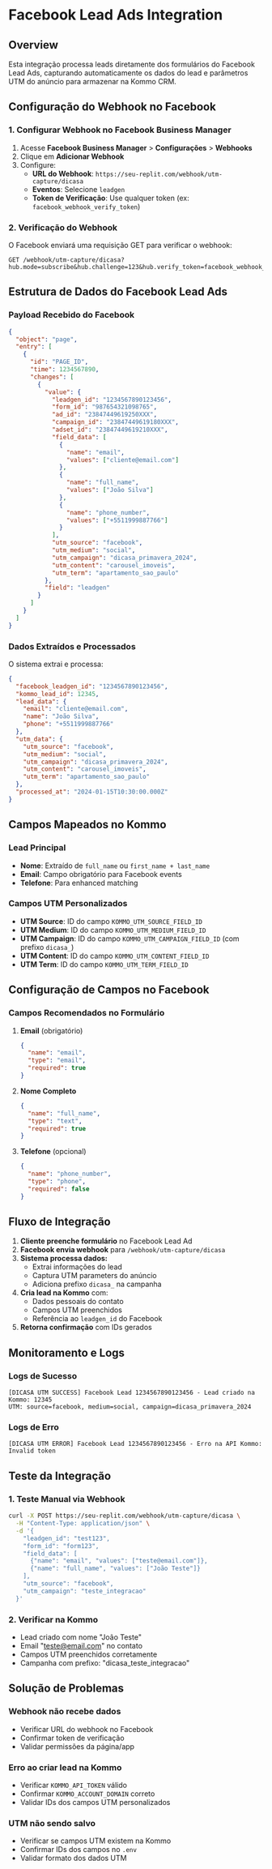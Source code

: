 
# Facebook Lead Ads Integration

## Overview

Esta integração processa leads diretamente dos formulários do Facebook Lead Ads, capturando automaticamente os dados do lead e parâmetros UTM do anúncio para armazenar na Kommo CRM.

## Configuração do Webhook no Facebook

### 1. Configurar Webhook no Facebook Business Manager

1. Acesse **Facebook Business Manager** > **Configurações** > **Webhooks**
2. Clique em **Adicionar Webhook**
3. Configure:
   - **URL do Webhook**: `https://seu-replit.com/webhook/utm-capture/dicasa`
   - **Eventos**: Selecione `leadgen`
   - **Token de Verificação**: Use qualquer token (ex: `facebook_webhook_verify_token`)

### 2. Verificação do Webhook

O Facebook enviará uma requisição GET para verificar o webhook:
```
GET /webhook/utm-capture/dicasa?hub.mode=subscribe&hub.challenge=123&hub.verify_token=facebook_webhook_verify_token
```

## Estrutura de Dados do Facebook Lead Ads

### Payload Recebido do Facebook

```json
{
  "object": "page",
  "entry": [
    {
      "id": "PAGE_ID",
      "time": 1234567890,
      "changes": [
        {
          "value": {
            "leadgen_id": "1234567890123456",
            "form_id": "987654321098765",
            "ad_id": "23847449619250XXX",
            "campaign_id": "23847449619180XXX",
            "adset_id": "23847449619210XXX",
            "field_data": [
              {
                "name": "email",
                "values": ["cliente@email.com"]
              },
              {
                "name": "full_name", 
                "values": ["João Silva"]
              },
              {
                "name": "phone_number",
                "values": ["+5511999887766"]
              }
            ],
            "utm_source": "facebook",
            "utm_medium": "social",
            "utm_campaign": "dicasa_primavera_2024",
            "utm_content": "carousel_imoveis",
            "utm_term": "apartamento_sao_paulo"
          },
          "field": "leadgen"
        }
      ]
    }
  ]
}
```

### Dados Extraídos e Processados

O sistema extrai e processa:

```json
{
  "facebook_leadgen_id": "1234567890123456",
  "kommo_lead_id": 12345,
  "lead_data": {
    "email": "cliente@email.com",
    "name": "João Silva",
    "phone": "+5511999887766"
  },
  "utm_data": {
    "utm_source": "facebook",
    "utm_medium": "social", 
    "utm_campaign": "dicasa_primavera_2024",
    "utm_content": "carousel_imoveis",
    "utm_term": "apartamento_sao_paulo"
  },
  "processed_at": "2024-01-15T10:30:00.000Z"
}
```

## Campos Mapeados no Kommo

### Lead Principal
- **Nome**: Extraído de `full_name` ou `first_name + last_name`
- **Email**: Campo obrigatório para Facebook events
- **Telefone**: Para enhanced matching

### Campos UTM Personalizados
- **UTM Source**: ID do campo `KOMMO_UTM_SOURCE_FIELD_ID`
- **UTM Medium**: ID do campo `KOMMO_UTM_MEDIUM_FIELD_ID`
- **UTM Campaign**: ID do campo `KOMMO_UTM_CAMPAIGN_FIELD_ID` (com prefixo `dicasa_`)
- **UTM Content**: ID do campo `KOMMO_UTM_CONTENT_FIELD_ID`
- **UTM Term**: ID do campo `KOMMO_UTM_TERM_FIELD_ID`

## Configuração de Campos no Facebook

### Campos Recomendados no Formulário

1. **Email** (obrigatório)
   ```json
   {
     "name": "email",
     "type": "email",
     "required": true
   }
   ```

2. **Nome Completo**
   ```json
   {
     "name": "full_name", 
     "type": "text",
     "required": true
   }
   ```

3. **Telefone** (opcional)
   ```json
   {
     "name": "phone_number",
     "type": "phone", 
     "required": false
   }
   ```

## Fluxo de Integração

1. **Cliente preenche formulário** no Facebook Lead Ad
2. **Facebook envia webhook** para `/webhook/utm-capture/dicasa`
3. **Sistema processa dados:**
   - Extrai informações do lead
   - Captura UTM parameters do anúncio
   - Adiciona prefixo `dicasa_` na campanha
4. **Cria lead na Kommo** com:
   - Dados pessoais do contato
   - Campos UTM preenchidos
   - Referência ao `leadgen_id` do Facebook
5. **Retorna confirmação** com IDs gerados

## Monitoramento e Logs

### Logs de Sucesso
```
[DICASA UTM SUCCESS] Facebook Lead 1234567890123456 - Lead criado na Kommo: 12345
UTM: source=facebook, medium=social, campaign=dicasa_primavera_2024
```

### Logs de Erro
```
[DICASA UTM ERROR] Facebook Lead 1234567890123456 - Erro na API Kommo: Invalid token
```

## Teste da Integração

### 1. Teste Manual via Webhook
```bash
curl -X POST https://seu-replit.com/webhook/utm-capture/dicasa \
  -H "Content-Type: application/json" \
  -d '{
    "leadgen_id": "test123",
    "form_id": "form123",
    "field_data": [
      {"name": "email", "values": ["teste@email.com"]},
      {"name": "full_name", "values": ["João Teste"]}
    ],
    "utm_source": "facebook",
    "utm_campaign": "teste_integracao"
  }'
```

### 2. Verificar na Kommo
- Lead criado com nome "João Teste"
- Email "teste@email.com" no contato
- Campos UTM preenchidos corretamente
- Campanha com prefixo: "dicasa_teste_integracao"

## Solução de Problemas

### Webhook não recebe dados
- Verificar URL do webhook no Facebook
- Confirmar token de verificação
- Validar permissões da página/app

### Erro ao criar lead na Kommo
- Verificar `KOMMO_API_TOKEN` válido
- Confirmar `KOMMO_ACCOUNT_DOMAIN` correto
- Validar IDs dos campos UTM personalizados

### UTM não sendo salvo
- Verificar se campos UTM existem na Kommo
- Confirmar IDs dos campos no `.env`
- Validar formato dos dados UTM
